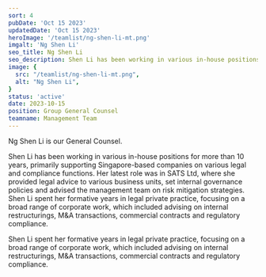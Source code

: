 ```yaml
---
sort: 4
pubDate: 'Oct 15 2023'
updatedDate: 'Oct 15 2023'
heroImage: '/teamlist/ng-shen-li-mt.png'
imgalt: 'Ng Shen Li'
seo_title: Ng Shen Li
seo_description: Shen Li has been working in various in-house positions for more than 10 years, primarily supporting Singapore-based companies on various legal and compliance functions.
image: {
  src: "/teamlist/ng-shen-li-mt.png",
  alt: "Ng Shen Li",
}
status: 'active'
date: 2023-10-15
position: Group General Counsel
teamname: Management Team
---
```


Ng Shen Li is our General Counsel.

Shen Li has been working in various in-house positions for more than 10 years, primarily supporting Singapore-based companies on various legal and compliance functions. Her latest role was in SATS Ltd, where she provided legal advice to various business units, set internal governance policies and advised the management team on risk mitigation strategies. Shen Li spent her formative years in legal private practice, focusing on a broad range of corporate work, which included advising on internal restructurings, M&A transactions, commercial contracts and regulatory compliance.

Shen Li spent her formative years in legal private practice, focusing on a broad range of corporate work, which included advising on internal restructurings, M&A transactions, commercial contracts and regulatory compliance.